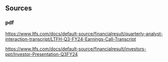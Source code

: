 ## Sources

### pdf

https://www.ltfs.com/docs/default-source/financialresult/quarterly-analyst-interaction-transcript/LTFH-Q3-FY24-Earnings-Call-Transcript

https://www.ltfs.com/docs/default-source/financialresult/investors-ppt/Investor-Presentation-Q3FY24
